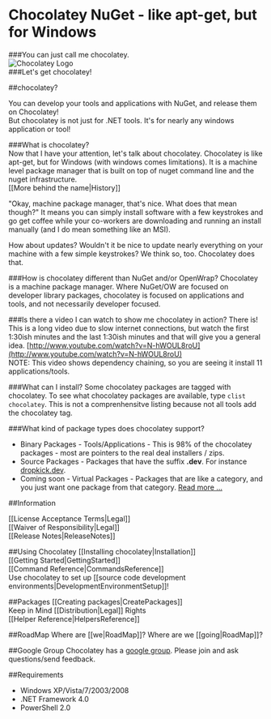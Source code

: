 # Chocolatey NuGet - like apt-get, but for Windows
###You can just call me chocolatey.  
![Chocolatey Logo](wiki/images/chocolateyicon.gif "Chocolatey")  
###Let's get chocolatey!
  
##chocolatey?

You can develop your tools and applications with NuGet, and release them on Chocolatey!  
But chocolatey is not just for .NET tools. It's for nearly any windows application or tool!  

###What is chocolatey?  
Now that I have your attention, let's talk about chocolatey. Chocolatey is like apt-get, but for Windows (with windows comes limitations). It is a machine level package manager that is built on top of nuget command line and the nuget infrastructure.  
[[More behind the name|History]]

"Okay, machine package manager, that's nice. What does that mean though?" It means you can simply install software with a few keystrokes and go get coffee while your co-workers are downloading and running an install manually (and I do mean something like an MSI).  
  
How about updates? Wouldn't it be nice to update nearly everything on your machine with a few simple keystrokes? We think so, too.  Chocolatey does that.  
  
###How is chocolatey different than NuGet and/or OpenWrap?
Chocolatey is a machine package manager. Where NuGet/OW are focused on developer library packages, chocolatey is focused on applications and tools, and not necessarily developer focused.
  
###Is there a video I can watch to show me chocolatey in action?
There is! This is a long video due to slow internet connections, but watch the first 1:30ish minutes and the last 1:30ish minutes and that will give you a general idea. [http://www.youtube.com/watch?v=N-hWOUL8roU](http://www.youtube.com/watch?v=N-hWOUL8roU)  
NOTE: This video shows dependency chaining, so you are seeing it install 11 applications/tools.  
  
###What can I install?
Some chocolatey packages are tagged with chocolatey. To see what chocolatey packages are available, type `clist chocolatey`. This is not a comprenhensitve listing because not all tools add the chocolatey tag.  
  
###What kind of package types does chocolatey support?
  
* Binary Packages - Tools/Applications - This is 98% of the chocolatey packages - most are pointers to the real deal installers / zips.  
* Source Packages - Packages that have the suffix **.dev**. For instance [dropkick.dev](http://nuget.org/list/packages/dropkick.dev).
* Coming soon - Virtual Packages - Packages that are like a category, and you just want one package from that category. [Read more ...](https://github.com/ferventcoder/nugetpackages/issues/30)
  
##Information
  
[[License Acceptance Terms|Legal]]  
[[Waiver of Responsibility|Legal]]  
[[Release Notes|ReleaseNotes]]

##Using Chocolatey
[[Installing chocolatey|Installation]]  
[[Getting Started|GettingStarted]]  
[[Command Reference|CommandsReference]]  
Use chocolatey to set up [[source code development environments|DevelopmentEnvironmentSetup]]!  
  
##Packages
[[Creating packages|CreatePackages]]  
Keep in Mind [[Distribution|Legal]] Rights  
[[Helper Reference|HelpersReference]]  
  
##RoadMap
Where are [[we|RoadMap]]? Where are we [[going|RoadMap]]?
  
##Google Group
Chocolatey has a [google group](http://groups.google.com/group/chocolatey). Please join and ask questions/send feedback.  

##Requirements
 * Windows XP/Vista/7/2003/2008  
 * .NET Framework 4.0  
 * PowerShell 2.0  